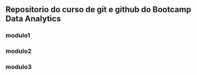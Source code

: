 ## Repositorio do curso de git e github do Bootcamp Data Analytics

### modulo1

### modulo2

### modulo3